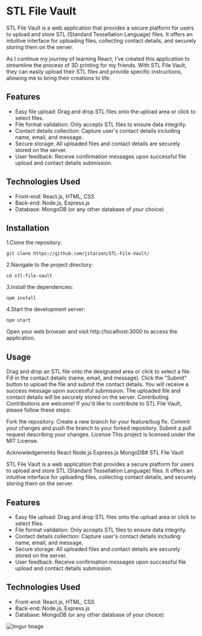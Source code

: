 
# STL File Vault

STL File Vault is a web application that provides a secure platform for users to upload and store STL (Standard Tessellation Language) files. It offers an intuitive interface for uploading files, collecting contact details, and securely storing them on the server.

As I continue my journey of learning React, I've created this application to streamline the process of 3D printing for my friends. With STL File Vault, they can easily upload their STL files and provide specific instructions, allowing me to bring their creations to life.

## Features

- Easy file upload: Drag and drop STL files onto the upload area or click to select files.
- File format validation: Only accepts STL files to ensure data integrity.
- Contact details collection: Capture user's contact details including name, email, and message.
- Secure storage: All uploaded files and contact details are securely stored on the server.
- User feedback: Receive confirmation messages upon successful file upload and contact details submission.

## Technologies Used

- Front-end: React.js, HTML, CSS
- Back-end: Node.js, Express.js
- Database: MongoDB (or any other database of your choice)

## Installation
1.Clone the repository:

```shell
git clone https://github.com/jstarzon/STL-File-Vault/
```

2.Navigate to the project directory:

```shell
cd stl-file-vault
```
  
3.Install the dependencies:

```shell
npm install
```

4.Start the development server:

 ```shell
 npm start
 ```
  
Open your web browser and visit http://localhost:3000 to access the application.

## Usage
Drag and drop an STL file onto the designated area or click to select a file.
Fill in the contact details (name, email, and message).
Click the "Submit" button to upload the file and submit the contact details.
You will receive a success message upon successful submission.
The uploaded file and contact details will be securely stored on the server.
Contributing
Contributions are welcome! If you'd like to contribute to STL File Vault, please follow these steps:

Fork the repository.
Create a new branch for your feature/bug fix.
Commit your changes and push the branch to your forked repository.
Submit a pull request describing your changes.
License
This project is licensed under the MIT License.

Acknowledgements
React
Node.js
Express.js
MongoDB# STL File Vault

STL File Vault is a web application that provides a secure platform for users to upload and store STL (Standard Tessellation Language) files. It offers an intuitive interface for uploading files, collecting contact details, and securely storing them on the server.

## Features

- Easy file upload: Drag and drop STL files onto the upload area or click to select files.
- File format validation: Only accepts STL files to ensure data integrity.
- Contact details collection: Capture user's contact details including name, email, and message.
- Secure storage: All uploaded files and contact details are securely stored on the server.
- User feedback: Receive confirmation messages upon successful file upload and contact details submission.

## Technologies Used

- Front-end: React.js, HTML, CSS
- Back-end: Node.js, Express.js
- Database: MongoDB (or any other database of your choice)

![Imgur Image](https://i.imgur.com/w3JR82H.jpg)

